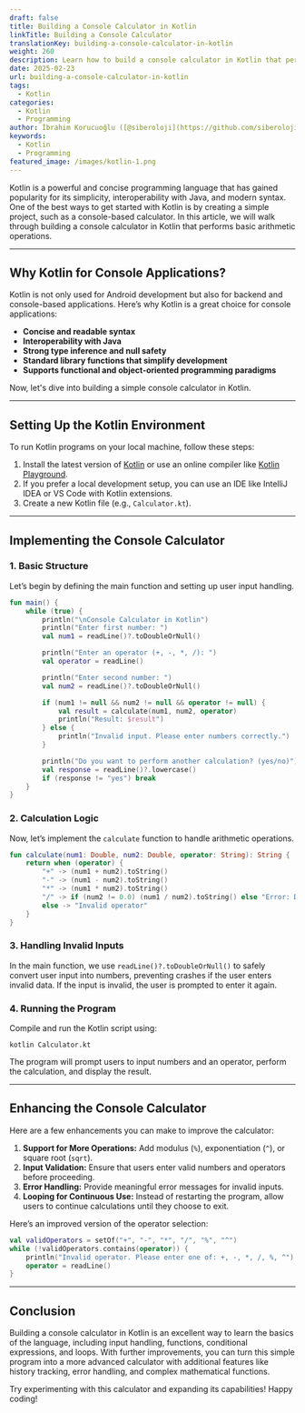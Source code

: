 ```yaml
---
draft: false
title: Building a Console Calculator in Kotlin
linkTitle: Building a Console Calculator
translationKey: building-a-console-calculator-in-kotlin
weight: 260
description: Learn how to build a console calculator in Kotlin that performs basic arithmetic operations. This tutorial covers setting up the Kotlin environment, implementing the calculator logic, handling user input, and enhancing the calculator with additional features.
date: 2025-02-23
url: building-a-console-calculator-in-kotlin
tags:
  - Kotlin
categories:
  - Kotlin
  - Programming
author: İbrahim Korucuoğlu ([@siberoloji](https://github.com/siberoloji))
keywords:
  - Kotlin
  - Programming
featured_image: /images/kotlin-1.png
---
```

Kotlin is a powerful and concise programming language that has gained popularity for its simplicity, interoperability with Java, and modern syntax. One of the best ways to get started with Kotlin is by creating a simple project, such as a console-based calculator. In this article, we will walk through building a console calculator in Kotlin that performs basic arithmetic operations.

---

## Why Kotlin for Console Applications?

Kotlin is not only used for Android development but also for backend and console-based applications. Here’s why Kotlin is a great choice for console applications:

- **Concise and readable syntax**
- **Interoperability with Java**
- **Strong type inference and null safety**
- **Standard library functions that simplify development**
- **Supports functional and object-oriented programming paradigms**

Now, let's dive into building a simple console calculator in Kotlin.

---

## Setting Up the Kotlin Environment

To run Kotlin programs on your local machine, follow these steps:

1. Install the latest version of [Kotlin](https://kotlinlang.org/) or use an online compiler like [Kotlin Playground](https://play.kotlinlang.org/).
2. If you prefer a local development setup, you can use an IDE like IntelliJ IDEA or VS Code with Kotlin extensions.
3. Create a new Kotlin file (e.g., `Calculator.kt`).

---

## Implementing the Console Calculator

### 1. Basic Structure

Let’s begin by defining the main function and setting up user input handling.

```kotlin
fun main() {
    while (true) {
        println("\nConsole Calculator in Kotlin")
        println("Enter first number: ")
        val num1 = readLine()?.toDoubleOrNull()

        println("Enter an operator (+, -, *, /): ")
        val operator = readLine()

        println("Enter second number: ")
        val num2 = readLine()?.toDoubleOrNull()

        if (num1 != null && num2 != null && operator != null) {
            val result = calculate(num1, num2, operator)
            println("Result: $result")
        } else {
            println("Invalid input. Please enter numbers correctly.")
        }

        println("Do you want to perform another calculation? (yes/no)")
        val response = readLine()?.lowercase()
        if (response != "yes") break
    }
}
```

### 2. Calculation Logic

Now, let’s implement the `calculate` function to handle arithmetic operations.

```kotlin
fun calculate(num1: Double, num2: Double, operator: String): String {
    return when (operator) {
        "+" -> (num1 + num2).toString()
        "-" -> (num1 - num2).toString()
        "*" -> (num1 * num2).toString()
        "/" -> if (num2 != 0.0) (num1 / num2).toString() else "Error: Division by zero"
        else -> "Invalid operator"
    }
}
```

### 3. Handling Invalid Inputs

In the main function, we use `readLine()?.toDoubleOrNull()` to safely convert user input into numbers, preventing crashes if the user enters invalid data. If the input is invalid, the user is prompted to enter it again.

### 4. Running the Program

Compile and run the Kotlin script using:

```
kotlin Calculator.kt
```

The program will prompt users to input numbers and an operator, perform the calculation, and display the result.

---

## Enhancing the Console Calculator

Here are a few enhancements you can make to improve the calculator:

1. **Support for More Operations:** Add modulus (`%`), exponentiation (`^`), or square root (`sqrt`).
2. **Input Validation:** Ensure that users enter valid numbers and operators before proceeding.
3. **Error Handling:** Provide meaningful error messages for invalid inputs.
4. **Looping for Continuous Use:** Instead of restarting the program, allow users to continue calculations until they choose to exit.

Here’s an improved version of the operator selection:

```kotlin
val validOperators = setOf("+", "-", "*", "/", "%", "^")
while (!validOperators.contains(operator)) {
    println("Invalid operator. Please enter one of: +, -, *, /, %, ^")
    operator = readLine()
}
```

---

## Conclusion

Building a console calculator in Kotlin is an excellent way to learn the basics of the language, including input handling, functions, conditional expressions, and loops. With further improvements, you can turn this simple program into a more advanced calculator with additional features like history tracking, error handling, and complex mathematical functions.

Try experimenting with this calculator and expanding its capabilities! Happy coding!
